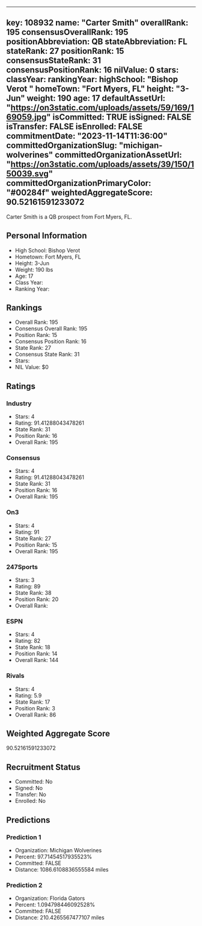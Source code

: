 ---
  key: 108932
  name: "Carter Smith"
  overallRank: 195
  consensusOverallRank: 195
  positionAbbreviation: QB
  stateAbbreviation: FL
  stateRank: 27
  positionRank: 15
  consensusStateRank: 31
  consensusPositionRank: 16
  nilValue: 0
  stars: 
  classYear: 
  rankingYear: 
  highSchool: "Bishop Verot "
  homeTown: "Fort Myers, FL"
  height: "3-Jun"
  weight: 190
  age: 17
  defaultAssetUrl: "https://on3static.com/uploads/assets/59/169/169059.jpg"
  isCommitted: TRUE
  isSigned: FALSE
  isTransfer: FALSE
  isEnrolled: FALSE
  commitmentDate: "2023-11-14T11:36:00"
  committedOrganizationSlug: "michigan-wolverines"
  committedOrganizationAssetUrl: "https://on3static.com/uploads/assets/39/150/150039.svg"
  committedOrganizationPrimaryColor: "#00284f"
  weightedAggregateScore: 90.52161591233072
  ---
  
  Carter Smith is a QB prospect from Fort Myers, FL.
  
  ## Personal Information
  - High School: Bishop Verot 
  - Hometown: Fort Myers, FL
  - Height: 3-Jun
  - Weight: 190 lbs
  - Age: 17
  - Class Year: 
  - Ranking Year: 
  
  ## Rankings
  - Overall Rank: 195
  - Consensus Overall Rank: 195
  - Position Rank: 15
  - Consensus Position Rank: 16
  - State Rank: 27
  - Consensus State Rank: 31
  - Stars: 
  - NIL Value: $0
  
  ## Ratings
  
  ### Industry
  - Stars: 4
  - Rating: 91.41288043478261
  - State Rank: 31
  - Position Rank: 16
  - Overall Rank: 195
  
  ### Consensus
  - Stars: 4
  - Rating: 91.41288043478261
  - State Rank: 31
  - Position Rank: 16
  - Overall Rank: 195
  
  ### On3
  - Stars: 4
  - Rating: 91
  - State Rank: 27
  - Position Rank: 15
  - Overall Rank: 195
  
  ### 247Sports
  - Stars: 3
  - Rating: 89
  - State Rank: 38
  - Position Rank: 20
  - Overall Rank: 
  
  ### ESPN
  - Stars: 4
  - Rating: 82
  - State Rank: 18
  - Position Rank: 14
  - Overall Rank: 144
  
  ### Rivals
  - Stars: 4
  - Rating: 5.9
  - State Rank: 17
  - Position Rank: 3
  - Overall Rank: 86
  
  ## Weighted Aggregate Score
  90.52161591233072
  
  ## Recruitment Status
  - Committed: No
  - Signed: No
  - Transfer: No
  - Enrolled: No
  
  
  
  ## Predictions
  
  ### Prediction 1
  - Organization: Michigan Wolverines
  - Percent: 97.71454517935523%
  - Committed: FALSE
  - Distance: 1086.6108836555584 miles
  
  ### Prediction 2
  - Organization: Florida Gators
  - Percent: 1.094798446092528%
  - Committed: FALSE
  - Distance: 210.4265567477107 miles
  